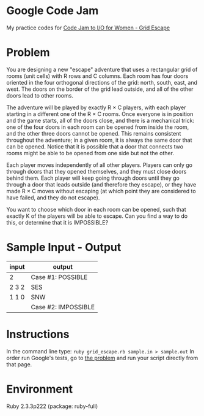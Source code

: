 # Google Code Jam
My practice codes for [Code Jam to I/O for Women - Grid Escape](https://codingcompetitions.withgoogle.com/codejamio/round/0000000000050fc5/0000000000054e9c)   

# Problem

You are designing a new "escape" adventure that uses a rectangular grid of rooms (unit cells) with R rows and C columns. Each room has four doors oriented in the four orthogonal directions of the grid: north, south, east, and west. The doors on the border of the grid lead outside, and all of the other doors lead to other rooms.

The adventure will be played by exactly R × C players, with each player starting in a different one of the R × C rooms. Once everyone is in position and the game starts, all of the doors close, and there is a mechanical trick: one of the four doors in each room can be opened from inside the room, and the other three doors cannot be opened. This remains consistent throughout the adventure; in a given room, it is always the same door that can be opened. Notice that it is possible that a door that connects two rooms might be able to be opened from one side but not the other.

Each player moves independently of all other players. Players can only go through doors that they opened themselves, and they must close doors behind them. Each player will keep going through doors until they go through a door that leads outside (and therefore they escape), or they have made R × C moves without escaping (at which point they are considered to have failed, and they do not escape).

You want to choose which door in each room can be opened, such that exactly K of the players will be able to escape. Can you find a way to do this, or determine that it is IMPOSSIBLE? 

# Sample Input - Output

|   input  |    output  |  
|-----------------------|-----------
|2         |  Case #1: POSSIBLE
|2 3 2     |  SES
|1 1 0     |  SNW       
|          |  Case #2: IMPOSSIBLE 
               
 

# Instructions

In the command line type: `ruby grid_escape.rb sample.in > sample.out`
In order run Google's tests, go to [the problem](https://codingcompetitions.withgoogle.com/codejamio/round/0000000000050fc5/0000000000054e9c) and run your script directly from that page.

# Environment

Ruby 2.3.3p222 (package: ruby-full)
